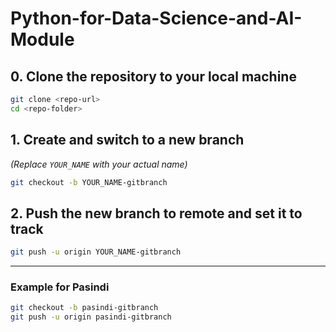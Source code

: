 # Python-for-Data-Science-and-AI-Module

## **0. Clone the repository to your local machine**

```bash
git clone <repo-url>
cd <repo-folder>
```

## **1. Create and switch to a new branch**

*(Replace `YOUR_NAME` with your actual name)*

```bash
git checkout -b YOUR_NAME-gitbranch
```

## **2. Push the new branch to remote and set it to track**

```bash
git push -u origin YOUR_NAME-gitbranch
```

---

### **Example for Pasindi**

```bash
git checkout -b pasindi-gitbranch
git push -u origin pasindi-gitbranch
```
